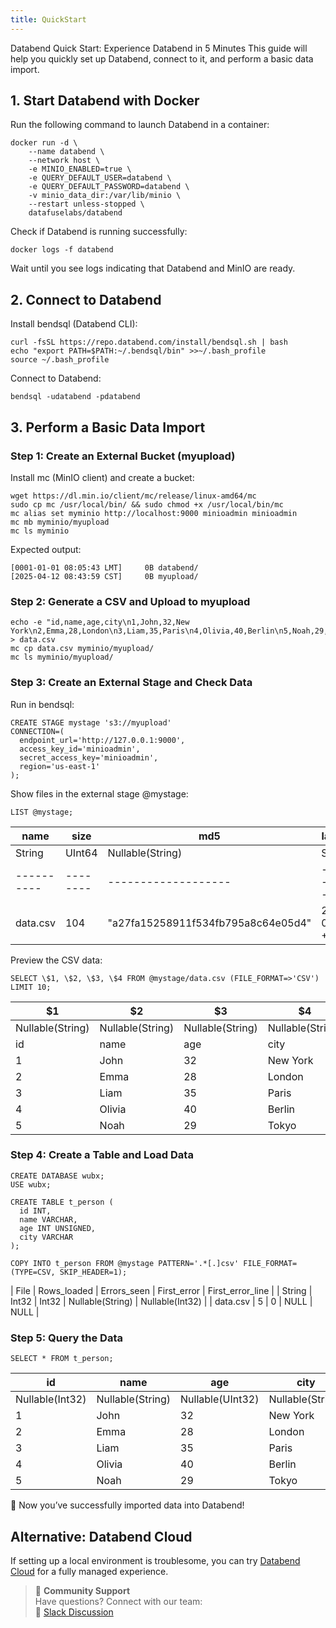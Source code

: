 ```yaml
---
title: QuickStart
---
```


Databend Quick Start: Experience Databend in 5 Minutes
This guide will help you quickly set up Databend, connect to it, and perform a basic data import.

## 1. Start Databend with Docker
Run the following command to launch Databend in a container:

```
docker run -d \
    --name databend \
    --network host \
    -e MINIO_ENABLED=true \
    -e QUERY_DEFAULT_USER=databend \
    -e QUERY_DEFAULT_PASSWORD=databend \
    -v minio_data_dir:/var/lib/minio \
    --restart unless-stopped \
    datafuselabs/databend
```
Check if Databend is running successfully:

```
docker logs -f databend
```
Wait until you see logs indicating that Databend and MinIO are ready.

## 2. Connect to Databend
Install bendsql (Databend CLI):

```
curl -fsSL https://repo.databend.com/install/bendsql.sh | bash
echo "export PATH=$PATH:~/.bendsql/bin" >>~/.bash_profile
source ~/.bash_profile
```

Connect to Databend:
```
bendsql -udatabend -pdatabend
```

## 3. Perform a Basic Data Import
### Step 1: Create an External Bucket (myupload)
Install mc (MinIO client) and create a bucket:

```
wget https://dl.min.io/client/mc/release/linux-amd64/mc
sudo cp mc /usr/local/bin/ && sudo chmod +x /usr/local/bin/mc
mc alias set myminio http://localhost:9000 minioadmin minioadmin
mc mb myminio/myupload
mc ls myminio
```
Expected output:
```
[0001-01-01 08:05:43 LMT]     0B databend/
[2025-04-12 08:43:59 CST]     0B myupload/
```

### Step 2: Generate a CSV and Upload to myupload
```
echo -e "id,name,age,city\n1,John,32,New York\n2,Emma,28,London\n3,Liam,35,Paris\n4,Olivia,40,Berlin\n5,Noah,29,Tokyo" > data.csv
mc cp data.csv myminio/myupload/
mc ls myminio/myupload/
```
### Step 3: Create an External Stage and Check Data
Run in bendsql:
``` 
CREATE STAGE mystage 's3://myupload' 
CONNECTION=(
  endpoint_url='http://127.0.0.1:9000',
  access_key_id='minioadmin',
  secret_access_key='minioadmin',
  region='us-east-1'
);
```
Show files in the external stage @mystage:
```
LIST @mystage;
```
| name     | size   | md5               | last_modified        | creator     |
|----------|--------|-------------------|-----------------------|-------------|
| String   | UInt64 | Nullable(String)  | String               | Nullable(String) |
|----------|--------|-------------------|-----------------------|-------------|
| data.csv | 104    | "a27fa15258911f534fb795a8c64e05d4" | 2025-04-12 00:51:11.015 +0000 | NULL       |

Preview the CSV data:
```
SELECT \$1, \$2, \$3, \$4 FROM @mystage/data.csv (FILE_FORMAT=>'CSV') LIMIT 10;
```
| \$1                | \$2                | \$3                | \$4                |
|-------------------|-------------------|-------------------|-------------------|
| Nullable(String)  | Nullable(String)  | Nullable(String)  | Nullable(String)  |
| id                | name              | age               | city              |
| 1                 | John              | 32                | New York          |
| 2                 | Emma              | 28                | London            |
| 3                 | Liam              | 35                | Paris             |
| 4                 | Olivia            | 40                | Berlin            |
| 5                 | Noah              | 29                | Tokyo             |


### Step 4: Create a Table and Load Data
```
CREATE DATABASE wubx;
USE wubx;

CREATE TABLE t_person (
  id INT,
  name VARCHAR,
  age INT UNSIGNED,
  city VARCHAR
);

COPY INTO t_person FROM @mystage PATTERN='.*[.]csv' FILE_FORMAT=(TYPE=CSV, SKIP_HEADER=1);

```
| File      | Rows_loaded | Errors_seen | First_error      | First_error_line |
| String    | Int32       | Int32       | Nullable(String) | Nullable(Int32)  |
| data.csv  | 5           | 0           | NULL             | NULL             |

### Step 5: Query the Data
```
SELECT * FROM t_person;
```
| id       | name     | age      | city     |
|----------|----------|----------|----------|
| Nullable(Int32) | Nullable(String) | Nullable(UInt32) | Nullable(String) |
| 1        | John     | 32       | New York |
| 2        | Emma     | 28       | London   |
| 3        | Liam     | 35       | Paris    |
| 4        | Olivia   | 40       | Berlin   |
| 5        | Noah     | 29       | Tokyo    |

🚀 Now you’ve successfully imported data into Databend! 

## Alternative: Databend Cloud
If setting up a local environment is troublesome, you can try [Databend Cloud](https://www.databend.com) for a fully managed experience.


> 💬 **Community Support**  
> Have questions? Connect with our team:  
> 💬 [Slack Discussion](https://link.databend.com/join-slack)
